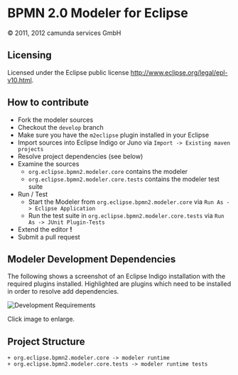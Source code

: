 BPMN 2.0 Modeler for Eclipse
============================

&copy; 2011, 2012 camunda services GmbH


Licensing
---------

Licensed under the Eclipse public license <http://www.eclipse.org/legal/epl-v10.html>. 

How to contribute
-----------------

* Fork the modeler sources
* Checkout the `develop` branch
* Make sure you have the `m2eclipse` plugin installed in your Eclipse
* Import sources into Eclipse Indigo or Juno via `Import -> Existing maven projects`
* Resolve project dependencies (see below)
* Examine the sources
    * `org.eclipse.bpmn2.modeler.core` contains the modeler
    * `org.eclipse.bpmn2.modeler.core.tests` contains the modeler test suite
* Run / Test
    * Start the Modeler from `org.eclipse.bpmn2.modeler.core` via `Run As -> Eclipse Application`
    * Run the test suite in `org.eclipse.bpmn2.modeler.core.tests` via `Run As -> JUnit Plugin-Tests`
* Extend the editor **!**
* Submit a pull request

Modeler Development Dependencies
--------------------------------

The following shows a screenshot of an Eclipse Indigo installation with the required plugins installed.
Highlighted are plugins which need to be installed in order to resolve add dependencies. 

![Development Requirements](https://raw.github.com/camunda/bpmn2-modeler/develop/documentation/images/development-requirements.png)

Click image to enlarge.

Project Structure
-----------------

    + org.eclipse.bpmn2.modeler.core -> modeler runtime
    + org.eclipse.bpmn2.modeler.core.tests -> modeler runtime tests

[1]: https://github.com/camunda/bpmn2-modeler
